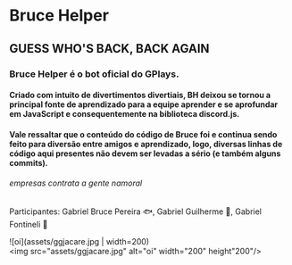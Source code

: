 # Bruce Helper
## GUESS WHO'S BACK, BACK AGAIN

### Bruce Helper é o bot oficial do GPlays.
#### Criado com intuito de divertimentos divertiais, BH deixou se tornou a principal fonte de aprendizado para a equipe aprender e se aprofundar em JavaScript e consequentemente na biblioteca discord.js.
#### Vale ressaltar que o conteúdo do código de Bruce foi e continua sendo feito para diversão entre amigos e aprendizado, logo, diversas linhas de código aqui presentes não devem ser levadas a sério (e também alguns commits).

###### empresas contrata a gente namoral

Participantes: Gabriel Bruce Pereira :fish:, Gabriel Guilherme :older_man:, Gabriel Fontineli :mouse2:

![oi](assets/ggjacare.jpg | width=200)  
<img src="assets/ggjacare.jpg" alt="oi" width="200" height"200"/>
